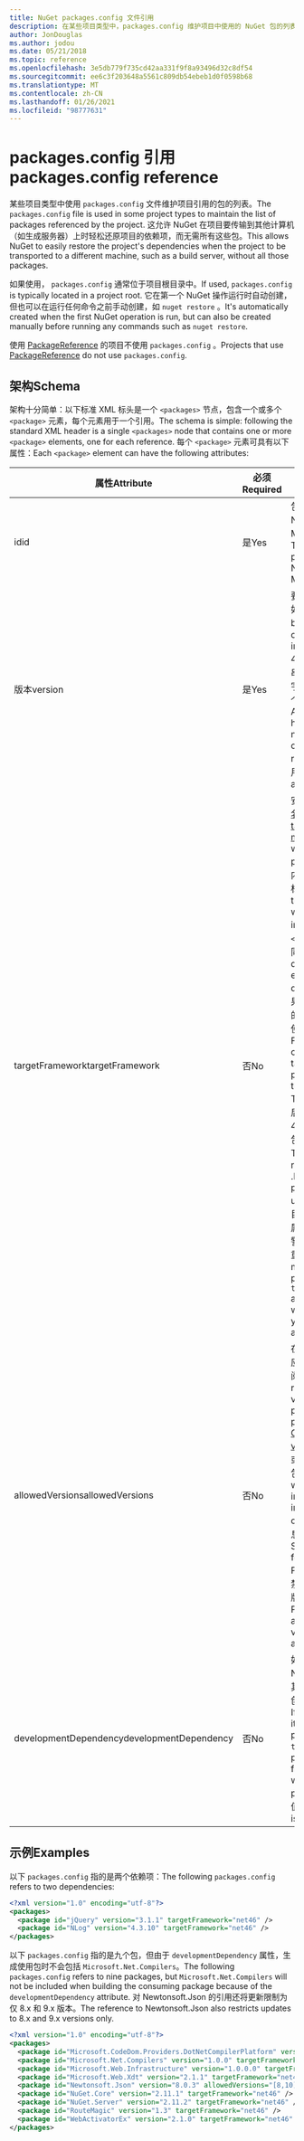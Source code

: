 ```yaml
---
title: NuGet packages.config 文件引用
description: 在某些项目类型中，packages.config 维护项目中使用的 NuGet 包的列表。
author: JonDouglas
ms.author: jodou
ms.date: 05/21/2018
ms.topic: reference
ms.openlocfilehash: 3e5db779f735cd42aa331f9f8a93496d32c8df54
ms.sourcegitcommit: ee6c3f203648a5561c809db54ebeb1d0f0598b68
ms.translationtype: MT
ms.contentlocale: zh-CN
ms.lasthandoff: 01/26/2021
ms.locfileid: "98777631"
---
```

# <a name="packagesconfig-reference"></a><span data-ttu-id="8e8c1-103">packages.config 引用</span><span class="sxs-lookup"><span data-stu-id="8e8c1-103">packages.config reference</span></span>

<span data-ttu-id="8e8c1-104">某些项目类型中使用 `packages.config` 文件维护项目引用的包的列表。</span><span class="sxs-lookup"><span data-stu-id="8e8c1-104">The `packages.config` file is used in some project types to maintain the list of packages referenced by the project.</span></span> <span data-ttu-id="8e8c1-105">这允许 NuGet 在项目要传输到其他计算机（如生成服务器）上时轻松还原项目的依赖项，而无需所有这些包。</span><span class="sxs-lookup"><span data-stu-id="8e8c1-105">This allows NuGet to easily restore the project's dependencies when the project to be transported to a different machine, such as a build server, without all those packages.</span></span>

<span data-ttu-id="8e8c1-106">如果使用， `packages.config` 通常位于项目根目录中。</span><span class="sxs-lookup"><span data-stu-id="8e8c1-106">If used, `packages.config` is typically located in a project root.</span></span> <span data-ttu-id="8e8c1-107">它在第一个 NuGet 操作运行时自动创建，但也可以在运行任何命令之前手动创建，如 `nuget restore` 。</span><span class="sxs-lookup"><span data-stu-id="8e8c1-107">It's automatically created when the first NuGet operation is run, but can also be created manually before running any commands such as `nuget restore`.</span></span>

<span data-ttu-id="8e8c1-108">使用 [PackageReference](../consume-packages/Package-References-in-Project-Files.md) 的项目不使用 `packages.config` 。</span><span class="sxs-lookup"><span data-stu-id="8e8c1-108">Projects that use [PackageReference](../consume-packages/Package-References-in-Project-Files.md) do not use `packages.config`.</span></span>

## <a name="schema"></a><span data-ttu-id="8e8c1-109">架构</span><span class="sxs-lookup"><span data-stu-id="8e8c1-109">Schema</span></span>

<span data-ttu-id="8e8c1-110">架构十分简单：以下标准 XML 标头是一个 `<packages>` 节点，包含一个或多个 `<package>` 元素，每个元素用于一个引用。</span><span class="sxs-lookup"><span data-stu-id="8e8c1-110">The schema is simple: following the standard XML header is a single `<packages>` node that contains one or more `<package>` elements, one for each reference.</span></span> <span data-ttu-id="8e8c1-111">每个 `<package>` 元素可具有以下属性：</span><span class="sxs-lookup"><span data-stu-id="8e8c1-111">Each `<package>` element can have the following attributes:</span></span>

| <span data-ttu-id="8e8c1-112">属性</span><span class="sxs-lookup"><span data-stu-id="8e8c1-112">Attribute</span></span> | <span data-ttu-id="8e8c1-113">必须</span><span class="sxs-lookup"><span data-stu-id="8e8c1-113">Required</span></span> | <span data-ttu-id="8e8c1-114">说明</span><span class="sxs-lookup"><span data-stu-id="8e8c1-114">Description</span></span> |
| --- | --- | --- |
| <span data-ttu-id="8e8c1-115">id</span><span class="sxs-lookup"><span data-stu-id="8e8c1-115">id</span></span> | <span data-ttu-id="8e8c1-116">是</span><span class="sxs-lookup"><span data-stu-id="8e8c1-116">Yes</span></span> | <span data-ttu-id="8e8c1-117">包的标识符，如 Newtonsoft.json 或 Microsoft.AspNet.Mvc。</span><span class="sxs-lookup"><span data-stu-id="8e8c1-117">The identifier of the package, such as Newtonsoft.json or Microsoft.AspNet.Mvc.</span></span> | 
| <span data-ttu-id="8e8c1-118">版本</span><span class="sxs-lookup"><span data-stu-id="8e8c1-118">version</span></span> | <span data-ttu-id="8e8c1-119">是</span><span class="sxs-lookup"><span data-stu-id="8e8c1-119">Yes</span></span> | <span data-ttu-id="8e8c1-120">要安装的包的确切版本，如 3.1.1 或 4.2.5.11-beta。</span><span class="sxs-lookup"><span data-stu-id="8e8c1-120">The exact version of the package to install, such as 3.1.1 or 4.2.5.11-beta.</span></span> <span data-ttu-id="8e8c1-121">版本字符串必须至少具有三个数字，可以选择性添加第四个数字作为预发布后缀。</span><span class="sxs-lookup"><span data-stu-id="8e8c1-121">A version string must have at least three numbers; a fourth is optional, as is a pre-release suffix.</span></span> <span data-ttu-id="8e8c1-122">不允许使用范围。</span><span class="sxs-lookup"><span data-stu-id="8e8c1-122">Ranges are not allowed.</span></span> | 
| <span data-ttu-id="8e8c1-123">targetFramework</span><span class="sxs-lookup"><span data-stu-id="8e8c1-123">targetFramework</span></span> | <span data-ttu-id="8e8c1-124">否</span><span class="sxs-lookup"><span data-stu-id="8e8c1-124">No</span></span> | <span data-ttu-id="8e8c1-125">安装包时应用的[目标框架名字对象 (TFM)](target-frameworks.md)。</span><span class="sxs-lookup"><span data-stu-id="8e8c1-125">The [target framework moniker (TFM)](target-frameworks.md) to apply when installing the package.</span></span> <span data-ttu-id="8e8c1-126">安装包时，此内容最初设置为项目目标。</span><span class="sxs-lookup"><span data-stu-id="8e8c1-126">This is initially set to the project's target when a package is installed.</span></span> <span data-ttu-id="8e8c1-127">因此，不同的 `<package>` 元素可具有不同的 TFM。</span><span class="sxs-lookup"><span data-stu-id="8e8c1-127">As a result, different `<package>` elements can have different TFMs.</span></span> <span data-ttu-id="8e8c1-128">例如，如果创建面向 .NET 4.5.2 的项目，此时安装的包将使用 net452 的 TFM。</span><span class="sxs-lookup"><span data-stu-id="8e8c1-128">For example, if you create a project targeting .NET 4.5.2, packages installed at that point will use the TFM of net452.</span></span> <span data-ttu-id="8e8c1-129">如果稍后将项目重定向到 .NET 4.6 并添加更多包，这些包将使用 net46 的 TFM。</span><span class="sxs-lookup"><span data-stu-id="8e8c1-129">If you ;later retarget the project to .NET 4.6 and add more packages, those will use TFM of net46.</span></span> <span data-ttu-id="8e8c1-130">项目目标和 `targetFramework` 属性之间的不匹配会生成警告，在此情况下，可以重新安装受影响的包。</span><span class="sxs-lookup"><span data-stu-id="8e8c1-130">A mismatch between the project's target and `targetFramework` attributes will generate warnings, in which case you can reinstall the affected packages.</span></span> | 
| <span data-ttu-id="8e8c1-131">allowedVersions</span><span class="sxs-lookup"><span data-stu-id="8e8c1-131">allowedVersions</span></span> | <span data-ttu-id="8e8c1-132">否</span><span class="sxs-lookup"><span data-stu-id="8e8c1-132">No</span></span> | <span data-ttu-id="8e8c1-133">在包更新期间允许对此包应用的一系列版本（请参阅[约束升级版本](../consume-packages/reinstalling-and-updating-packages.md#constraining-upgrade-versions)）。</span><span class="sxs-lookup"><span data-stu-id="8e8c1-133">A range of allowed versions for this package applied during package update (see [Constraining upgrade versions](../consume-packages/reinstalling-and-updating-packages.md#constraining-upgrade-versions).</span></span> <span data-ttu-id="8e8c1-134">这不影响安装或还原操作期间安装的包。</span><span class="sxs-lookup"><span data-stu-id="8e8c1-134">It does *not* affect what package is installed during an install or restore operation.</span></span> <span data-ttu-id="8e8c1-135">有关语法的信息，请参阅[包版本控制](../concepts/package-versioning.md#version-ranges)。</span><span class="sxs-lookup"><span data-stu-id="8e8c1-135">See [Package versioning](../concepts/package-versioning.md#version-ranges) for syntax.</span></span> <span data-ttu-id="8e8c1-136">PackageManager UI 还禁用允许范围之外的所有版本。</span><span class="sxs-lookup"><span data-stu-id="8e8c1-136">The PackageManager UI also disables all versions outside the allowed range.</span></span> | 
| <span data-ttu-id="8e8c1-137">developmentDependency</span><span class="sxs-lookup"><span data-stu-id="8e8c1-137">developmentDependency</span></span> | <span data-ttu-id="8e8c1-138">否</span><span class="sxs-lookup"><span data-stu-id="8e8c1-138">No</span></span> | <span data-ttu-id="8e8c1-139">如果使用项目本身创建 NuGet 包，针对依赖项将其设置为 `true`，可防止在创建使用包时添加该包。</span><span class="sxs-lookup"><span data-stu-id="8e8c1-139">If the consuming project itself creates a NuGet package, setting this to `true` for a dependency prevents that package from being included when the consuming package is created.</span></span> <span data-ttu-id="8e8c1-140">默认值为 `false`。</span><span class="sxs-lookup"><span data-stu-id="8e8c1-140">The default is `false`.</span></span> | 

## <a name="examples"></a><span data-ttu-id="8e8c1-141">示例</span><span class="sxs-lookup"><span data-stu-id="8e8c1-141">Examples</span></span>

<span data-ttu-id="8e8c1-142">以下 `packages.config` 指的是两个依赖项：</span><span class="sxs-lookup"><span data-stu-id="8e8c1-142">The following `packages.config` refers to two dependencies:</span></span>

```xml
<?xml version="1.0" encoding="utf-8"?>
<packages>
  <package id="jQuery" version="3.1.1" targetFramework="net46" />
  <package id="NLog" version="4.3.10" targetFramework="net46" />
</packages>
```

<span data-ttu-id="8e8c1-143">以下 `packages.config` 指的是九个包，但由于 `developmentDependency` 属性，生成使用包时不会包括 `Microsoft.Net.Compilers`。</span><span class="sxs-lookup"><span data-stu-id="8e8c1-143">The following `packages.config` refers to nine packages, but `Microsoft.Net.Compilers` will not be included when building the consuming package because of the `developmentDependency` attribute.</span></span> <span data-ttu-id="8e8c1-144">对 Newtonsoft.Json 的引用还将更新限制为仅 8.x 和 9.x 版本。</span><span class="sxs-lookup"><span data-stu-id="8e8c1-144">The reference to Newtonsoft.Json also restricts updates to 8.x and 9.x versions only.</span></span>

```xml
<?xml version="1.0" encoding="utf-8"?>
<packages>
  <package id="Microsoft.CodeDom.Providers.DotNetCompilerPlatform" version="1.0.0" targetFramework="net46" />
  <package id="Microsoft.Net.Compilers" version="1.0.0" targetFramework="net46" developmentDependency="true" />
  <package id="Microsoft.Web.Infrastructure" version="1.0.0.0" targetFramework="net46" />
  <package id="Microsoft.Web.Xdt" version="2.1.1" targetFramework="net46" />
  <package id="Newtonsoft.Json" version="8.0.3" allowedVersions="[8,10)" targetFramework="net46" />
  <package id="NuGet.Core" version="2.11.1" targetFramework="net46" />
  <package id="NuGet.Server" version="2.11.2" targetFramework="net46" />
  <package id="RouteMagic" version="1.3" targetFramework="net46" />
  <package id="WebActivatorEx" version="2.1.0" targetFramework="net46" />
</packages>
```
